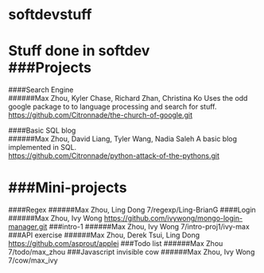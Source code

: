 softdevstuff
============

Stuff done in softdev<br>
###Projects
=========
####Search Engine<br>
######Max Zhou, Kyler Chase, Richard Zhan, Christina Ko
Uses the odd google package to to language processing and search for stuff.<br>
https://github.com/Citronnade/the-church-of-google.git

####Basic SQL blog <br>
######Max Zhou, David Liang, Tyler Wang, Nadia Saleh
A basic blog implemented in SQL.<br>
https://github.com/Citronnade/python-attack-of-the-pythons.git

###Mini-projects
============
####Regex
######Max Zhou, Ling Dong
7/regexp/Ling-BrianG
####Login
######Max Zhou, Ivy Wong
https://github.com/ivywong/mongo-login-manager.git
###intro-1
######Max Zhou, Ivy Wong
7/intro-proj1/ivy-max
###API exercise
######Max Zhou, Derek Tsui, Ling Dong
https://github.com/asprout/applei
###Todo list
######Max Zhou
7/todo/max_zhou
###Javascript invisible cow
######Max Zhou, Ivy Wong
7/cow/max_ivy
